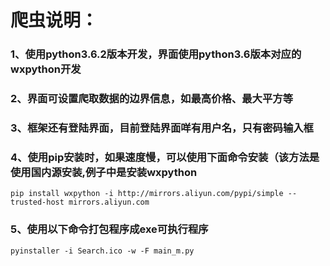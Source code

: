 # 爬虫说明：

### 1、使用python3.6.2版本开发，界面使用python3.6版本对应的wxpython开发
### 2、界面可设置爬取数据的边界信息，如最高价格、最大平方等
### 3、框架还有登陆界面，目前登陆界面咩有用户名，只有密码输入框
### 4、使用pip安装时，如果速度慢，可以使用下面命令安装（该方法是使用国内源安装,例子中是安装wxpython
```
pip install wxpython -i http://mirrors.aliyun.com/pypi/simple --trusted-host mirrors.aliyun.com
```
### 5、使用以下命令打包程序成exe可执行程序
```
pyinstaller -i Search.ico -w -F main_m.py
```

